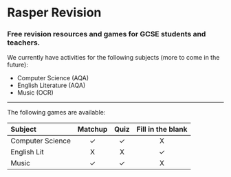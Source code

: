 # Rasper Revision
### Free revision resources and games for GCSE students and teachers.

We currently have activities for the following subjects (more to come in the future):
- Computer Science (AQA)
- English Literature (AQA)
- Music (OCR)

---

The following games are available:

| Subject | Matchup | Quiz | Fill in the blank |
| :---        |    :----:   |    :----:   |    :----:   |
| Computer Science | ✓ | ✓ | X |
| English Lit | X | X | ✓ |
| Music | ✓ | ✓ | X |
